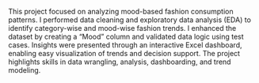 This project focused on analyzing mood-based fashion consumption patterns. 
I performed data cleaning and exploratory data analysis (EDA) to identify category-wise and mood-wise fashion trends.
I enhanced the dataset by creating a “Mood” column and validated data logic using test cases. Insights were presented through an interactive Excel dashboard, enabling easy visualization of trends and decision support.
The project highlights skills in data wrangling, analysis, dashboarding, and trend modeling.
